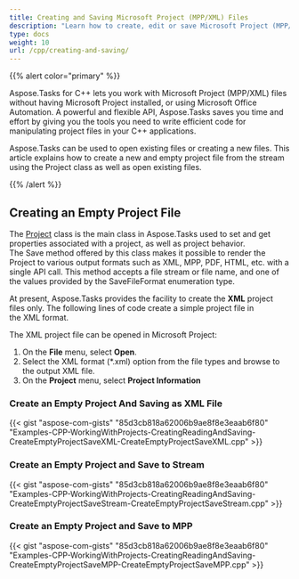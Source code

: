 ```yaml
---
title: Creating and Saving Microsoft Project (MPP/XML) Files
description: "Learn how to create, edit or save Microsoft Project (MPP/XML) files using Aspose.Tasks for C++ API without having Microsoft Office dependencies installed."
type: docs
weight: 10
url: /cpp/creating-and-saving/
---
```


{{% alert color="primary" %}}

Aspose.Tasks for C++ lets you work with Microsoft Project (MPP/XML) files without having Microsoft Project installed, or using Microsoft Office Automation. A powerful and flexible API, Aspose.Tasks saves you time and effort by giving you the tools you need to write efficient code for manipulating project files in your C++ applications.

Aspose.Tasks can be used to open existing files or creating a new files. This article explains how to create a new and empty project file from the stream using the Project class as well as open existing files.

{{% /alert %}}

## **Creating an Empty Project File**
The [Project](https://apireference.aspose.com/tasks/cpp/class/aspose.tasks.project) class is the main class in Aspose.Tasks used to set and get properties associated with a project, as well as project behavior. The Save method offered by this class makes it possible to render the Project to various output formats such as XML, MPP, PDF, HTML, etc. with a single API call. This method accepts a file stream or file name, and one of the values provided by the SaveFileFormat enumeration type.

At present, Aspose.Tasks provides the facility to create the **XML** project files only. The following lines of code create a simple project file in the XML format.

The XML project file can be opened in Microsoft Project:

1. On the **File** menu, select **Open**.
2. Select the XML format (*.xml) option from the file types and browse to the output XML file.
3. On the **Project** menu, select **Project Information**

### **Create an Empty Project And Saving as XML File**

{{< gist "aspose-com-gists" "85d3cb818a62006b9ae8f8e3eaab6f80" "Examples-CPP-WorkingWithProjects-CreatingReadingAndSaving-CreateEmptyProjectSaveXML-CreateEmptyProjectSaveXML.cpp" >}}

### **Create an Empty Project and Save to Stream**

{{< gist "aspose-com-gists" "85d3cb818a62006b9ae8f8e3eaab6f80" "Examples-CPP-WorkingWithProjects-CreatingReadingAndSaving-CreateEmptyProjectSaveStream-CreateEmptyProjectSaveStream.cpp" >}}

### **Create an Empty Project and Save to MPP**

{{< gist "aspose-com-gists" "85d3cb818a62006b9ae8f8e3eaab6f80" "Examples-CPP-WorkingWithProjects-CreatingReadingAndSaving-CreateEmptyProjectSaveMPP-CreateEmptyProjectSaveMPP.cpp" >}}
